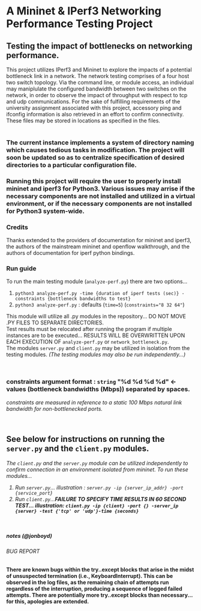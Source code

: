 # A Mininet & IPerf3 Networking Performance Testing Project

## Testing the impact of bottlenecks on networking performance.<br>
This project utilizes IPerf3 and Mininet to explore the impacts of a potential bottleneck link in a network. The network testing comprises of a four host two switch topology. Via the command line, or module access, an individual may maniplulate the configured bandwidth between two switches on the network, in order to observe the impact of throughput with respect to tcp and udp communications. For the sake of fulfilling requirements of the university assignment associated with this project, accessory ping and ifconfig information is also retrieved in an effort to confirm connectivity. These files may be stored in locations as specified in the files.<br><br>
### The current instance implements a system of directory naming which causes tedious tasks in modification. The project will soon be updated so as to centralize specification of desired directories to a particular configuration file.

### Running this project will require the user to properly install mininet and iperf3 for Python3. Various issues may arrise if the necessary components are not installed and utilized in a virtual environment, or if the necessary components are not installed for Python3 system-wide.
 
### Credits<br>
Thanks extended to the providers of documentation for mininet and iperf3, the authors of the mainstream mininet and openflow walkthrough, and the authors of documentation for iperf python bindings.<br>
### Run guide
<p>
To run the main testing module (<code>analyze-perf.py</code>) there are two options...
<ol>
    <li><code>python3 analyze-perf.py -time {duration of iperf tests (sec)} -constraints {bottleneck bandwidths to test}</code></li>
    <li><code>python3 analyze-perf.py</code> : defaults (<code>time=5</code>) (<code>constraints="8 32 64"</code>)</li>
</ol>
This module will utilize all .py modules in the repository... DO NOT MOVE .PY FILES TO SEPARATE DIRECTORIES.<br> 
Test results must be relocated after running the program if multiple instances are to be executed... RESULTS WILL BE OVERWRITTEN UPON EACH EXECUTION OF <code>analyze-perf.py</code> or <code>network_bottleneck.py</code>.<br>
The modules <code>server.py</code> and <code>client.py</code> may be utilized in isolation from the testing modules. <em>(The testing modules may also be run independently...)</em><br>
</p><br>

### constraints argument format : <code>string</code> "%d %d %d %d" <- values (bottleneck bandwidths (Mbps)) separated by spaces.
<p><em>constraints are measured in reference to a static 100 Mbps natural link bandwidth for non-bottlenecked ports.</em></p><br>

## See below for instructions on running the <code>server.py</code> and the <code>client.py</code> modules.
<p><em>The <code>client.py</code> and the <code>server.py</code> module can be utilized independently to confirm connection in an environment isolated from mininet. To run these modules...
<ol>
    <li>Run <code>server.py</code>... illustration : <code>server.py -ip {server_ip_addr} -port {service_port}</code></li>
    <li>Run <code>client.py</code>...<strong>FAILURE TO SPECIFY TIME RESULTS IN 60 SECOND TEST... illustration: <code>client.py -ip {client} -port {} -server_ip {server} -test {'tcp' or 'udp'}-time {seconds}</code></li>
</ol></em><br></p>

##### notes (@jonboyd)
###### BUG REPORT
<p>There are known bugs within the try..except blocks that arise in the midst of unsuspected termination (i.e., KeyboardInterrupt). This can be observed in the log files, as the remaining chain of attempts run regardless of the interruption, producing a sequence of logged failed attempts. There are potentially more try..except blocks than necessary... for this, apologies are extended.</p><br>
